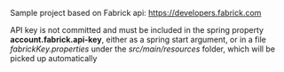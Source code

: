 Sample project based on Fabrick api: https://developers.fabrick.com

API key is not committed and must be included in the spring property __account.fabrick.api-key__, either as a spring start argument, or in a file _fabrickKey.properties_ under the _src/main/resources_ folder, which will be picked up automatically